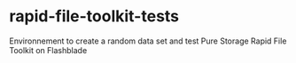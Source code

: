 # rapid-file-toolkit-tests
Environnement to create a random data set and test Pure Storage Rapid File Toolkit on Flashblade
